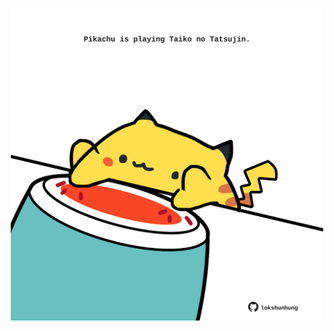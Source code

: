 <!-- built at 24/08/2023, 18:00:47 UTC -->
<p align="center">
  <img width="500" height="500" src="./ReadmeImage.svg">
</p>
